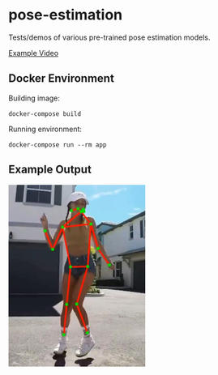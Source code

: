 # pose-estimation
Tests/demos of various pre-trained pose estimation models.

[Example Video](https://youtu.be/N1KlFnjoEtg)

## Docker Environment
Building image:
```
docker-compose build
```

Running environment:
```
docker-compose run --rm app
```

## Example Output
<img src="./images/demo_image.jpg" width="270px"></img>
